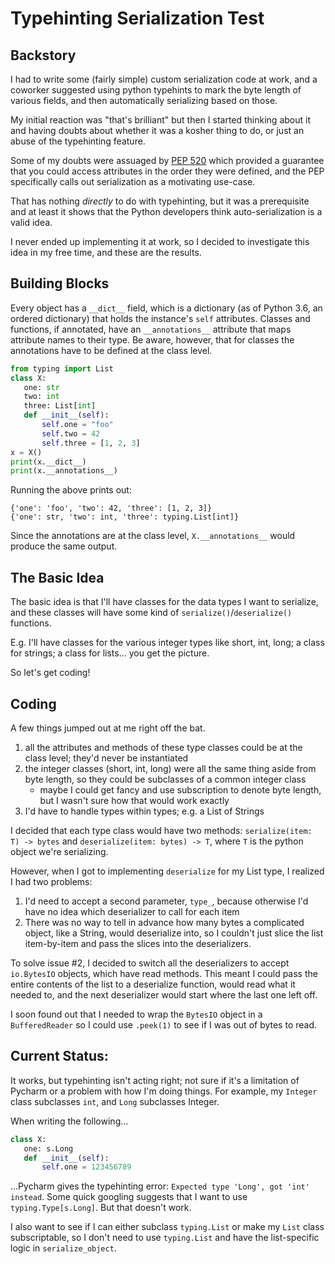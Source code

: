 # Typehinting Serialization Test

## Backstory 

I had to write some (fairly simple) custom serialization code at work, and a coworker suggested using python typehints to mark the byte length of various fields, and then automatically serializing based on those.

My initial reaction was "that's brilliant" but then I started thinking about it and having doubts about whether it was a kosher thing to do, or just an abuse of the typehinting feature.

 Some of my doubts were assuaged by [PEP 520](https://www.python.org/dev/peps/pep-0520/) which provided a guarantee that you could access attributes in the order they were defined, and the PEP specifically calls out serialization as a motivating use-case. 
 
 That has nothing *directly* to do with typehinting, but it was a prerequisite and at least it shows that the Python developers think auto-serialization is a valid idea.
 
 I never ended up implementing it at work, so I decided to investigate this idea in my free time, and these are the results.
 
 ## Building Blocks
 
 Every object has a `__dict__` field, which is a dictionary (as of Python 3.6, an ordered dictionary) that holds the instance's `self` attributes. Classes and functions, if annotated, have an `__annotations__` attribute that maps attribute names to their type. Be aware, however, that for classes the annotations have to be defined at the class level. 
 
 ```python
from typing import List
class X: 
    one: str
    two: int
    three: List[int]
    def __init__(self): 
        self.one = "foo" 
        self.two = 42 
        self.three = [1, 2, 3]
x = X()
print(x.__dict__)
print(x.__annotations__)
```

Running the above prints out:

```
{'one': 'foo', 'two': 42, 'three': [1, 2, 3]}
{'one': str, 'two': int, 'three': typing.List[int]}
```

Since the annotations are at the class level, `X.__annotations__` would produce the same output.

## The Basic Idea

The basic idea is that I'll have classes for the data types I want to serialize, and these classes will have some kind of `serialize()`/`deserialize()` functions.

E.g. I'll have classes for the various integer types like short, int, long; a class for strings; a class for lists... you get the picture.

So let's get coding!

## Coding

A few things jumped out at me right off the bat.

1. all the attributes and methods of these type classes could be at the class level; they'd never be instantiated
2. the integer classes (short, int, long) were all the same thing aside from byte length, so they could be subclasses of a common integer class
   * maybe I could get fancy and use subscription to denote byte length, but I wasn't sure how that would work exactly 
 3. I'd have to handle types within types; e.g. a List of Strings
 
 I decided that each type class would have two methods: `serialize(item: T) -> bytes` and `deserialize(item: bytes) -> T`, where `T` is the python object we're serializing.
 
 However, when I got to implementing `deserialize` for my List type, I realized I had two problems:
 
 1. I'd need to accept a second parameter, `type_`, because otherwise I'd have no idea which deserializer to call for each item
 2. There was no way to tell in advance how many bytes a complicated object, like a String, would deserialize into, so I couldn't just slice the list item-by-item and pass the slices into the deserializers. 
 
 To solve issue #2, I decided to switch all the deserializers to accept `io.BytesIO` objects, which have read methods. This meant I could pass the entire contents of the list to a deserialize function, would read what it needed to, and the next deserializer would start where the last one left off. 
 
 I soon found out that I needed to wrap the `BytesIO` object in a `BufferedReader` so I could use `.peek(1)` to see if I was out of bytes to read.
 
 ## Current Status:
 
 It works, but typehinting isn't acting right; not sure if it's a limitation of Pycharm or a problem with how I'm doing things. For example, my `Integer` class subclasses `int`, and `Long` subclasses Integer.
 
 When writing the following...
 
 ```python
class X:
    one: s.Long
    def __init__(self):
        self.one = 123456789
```

...Pycharm gives the typehinting error: `Expected type 'Long', got 'int' instead`. Some quick googling suggests that I want to use `typing.Type[s.Long]`. But that doesn't work.

I also want to see if I can either subclass `typing.List` or make my `List` class subscriptable, so I don't need to use `typing.List` and have the list-specific logic in  `serialize_object`.